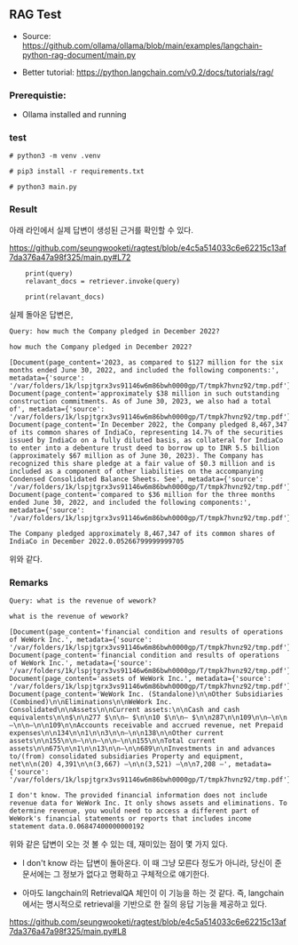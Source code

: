 ## RAG Test

* Source: https://github.com/ollama/ollama/blob/main/examples/langchain-python-rag-document/main.py

* Better tutorial: https://python.langchain.com/v0.2/docs/tutorials/rag/


### Prerequistie: 

* Ollama installed and running


### test

```
# python3 -m venv .venv

# pip3 install -r requirements.txt

# python3 main.py
```

### Result

아래 라인에서 실제 답변이 생성된 근거를 확인할 수 있다. 

https://github.com/seungwooketi/ragtest/blob/e4c5a514033c6e62215c13af7da376a47a98f325/main.py#L72

```
    print(query)
    relavant_docs = retriever.invoke(query)

    print(relavant_docs)
```

실제 돌아온 답변은, 

```
Query: how much the Company pledged in December 2022?

how much the Company pledged in December 2022?

[Document(page_content='2023, as compared to $127 million for the six months ended June 30, 2022, and included the following components:', metadata={'source': '/var/folders/1k/lspjtgrx3vs91146w6m86bwh0000gp/T/tmpk7hvnz92/tmp.pdf'}), Document(page_content='approximately $38 million in such outstanding construction commitments. As of June 30, 2023, we also had a total of', metadata={'source': '/var/folders/1k/lspjtgrx3vs91146w6m86bwh0000gp/T/tmpk7hvnz92/tmp.pdf'}), Document(page_content='In December 2022, the Company pledged 8,467,347 of its common shares of IndiaCo, representing 14.7% of the securities issued by IndiaCo on a fully diluted basis, as collateral for IndiaCo to enter into a debenture trust deed to borrow up to INR 5.5 billion (approximately $67 million as of June 30, 2023). The Company has recognized this share pledge at a fair value of $0.3 million and is included as a component of other liabilities on the accompanying Condensed Consolidated Balance Sheets. See', metadata={'source': '/var/folders/1k/lspjtgrx3vs91146w6m86bwh0000gp/T/tmpk7hvnz92/tmp.pdf'}), Document(page_content='compared to $36 million for the three months ended June 30, 2022, and included the following components:', metadata={'source': '/var/folders/1k/lspjtgrx3vs91146w6m86bwh0000gp/T/tmpk7hvnz92/tmp.pdf'})]

The Company pledged approximately 8,467,347 of its common shares of IndiaCo in December 2022.0.05266799999999705

```

위와 같다. 

### Remarks

```
Query: what is the revenue of wework?

what is the revenue of wework?

[Document(page_content='financial condition and results of operations of WeWork Inc.', metadata={'source': '/var/folders/1k/lspjtgrx3vs91146w6m86bwh0000gp/T/tmpk7hvnz92/tmp.pdf'}), Document(page_content='financial condition and results of operations of WeWork Inc.', metadata={'source': '/var/folders/1k/lspjtgrx3vs91146w6m86bwh0000gp/T/tmpk7hvnz92/tmp.pdf'}), Document(page_content='assets of WeWork Inc.', metadata={'source': '/var/folders/1k/lspjtgrx3vs91146w6m86bwh0000gp/T/tmpk7hvnz92/tmp.pdf'}), Document(page_content='WeWork Inc. (Standalone)\n\nOther Subsidiaries (Combined)\n\nEliminations\n\nWeWork Inc. Consolidated\n\nAssets\n\nCurrent assets:\n\nCash and cash equivalents\n\n$\n\n277 $\n\n— $\n\n10 $\n\n— $\n\n287\n\n109\n\n—\n\n—\n\n—\n\n109\n\nAccounts receivable and accrued revenue, net Prepaid expenses\n\n134\n\n1\n\n3\n\n—\n\n138\n\nOther current assets\n\n155\n\n—\n\n—\n\n—\n\n155\n\nTotal current assets\n\n675\n\n1\n\n13\n\n—\n\n689\n\nInvestments in and advances to/(from) consolidated subsidiaries Property and equipment, net\n\n(20) 4,391\n\n(3,667) —\n\n(3,521) —\n\n7,208 —', metadata={'source': '/var/folders/1k/lspjtgrx3vs91146w6m86bwh0000gp/T/tmpk7hvnz92/tmp.pdf'})]

I don't know. The provided financial information does not include revenue data for WeWork Inc. It only shows assets and eliminations. To determine revenue, you would need to access a different part of WeWork's financial statements or reports that includes income statement data.0.06847400000000192
```

위와 같은 답변이 오는 것 볼 수 있는 데, 재미있는 점이 몇 가지 있다. 

* I don't know 라는 답변이 돌아온다. 이 때 그냥 모른다 정도가 아니라, 당신이 준 문서에는 그 정보가 없다고 명확하고 구체적으로 얘기한다. 

* 아마도 langchain의 RetrievalQA 체인이 이 기능을 하는 것 같다. 즉, langchain에서는 명시적으로 retrieval을 기반으로 한 질의 응답 기능을 제공하고 있다.

https://github.com/seungwooketi/ragtest/blob/e4c5a514033c6e62215c13af7da376a47a98f325/main.py#L8
